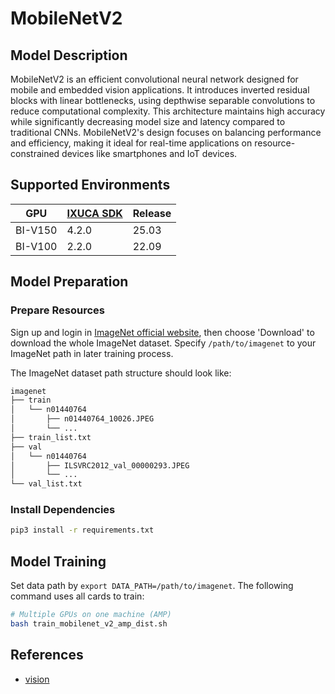 # MobileNetV2

## Model Description

MobileNetV2 is an efficient convolutional neural network designed for mobile and embedded vision applications. It
introduces inverted residual blocks with linear bottlenecks, using depthwise separable convolutions to reduce
computational complexity. This architecture maintains high accuracy while significantly decreasing model size and
latency compared to traditional CNNs. MobileNetV2's design focuses on balancing performance and efficiency, making it
ideal for real-time applications on resource-constrained devices like smartphones and IoT devices.

## Supported Environments

| GPU    | [IXUCA SDK](https://gitee.com/deep-spark/deepspark#%E5%A4%A9%E6%95%B0%E6%99%BA%E7%AE%97%E8%BD%AF%E4%BB%B6%E6%A0%88-ixuca) | Release |
|--------|-----------|---------|
| BI-V150 | 4.2.0     |  25.03  |
| BI-V100 | 2.2.0     |  22.09  |

## Model Preparation

### Prepare Resources

Sign up and login in [ImageNet official website](https://www.image-net.org/index.php), then choose 'Download' to
download the whole ImageNet dataset. Specify `/path/to/imagenet` to your ImageNet path in later training process.

The ImageNet dataset path structure should look like:

```bash
imagenet
├── train
│   └── n01440764
│       ├── n01440764_10026.JPEG
│       └── ...
├── train_list.txt
├── val
│   └── n01440764
│       ├── ILSVRC2012_val_00000293.JPEG
│       └── ...
└── val_list.txt
```

### Install Dependencies

```bash
pip3 install -r requirements.txt
```

## Model Training

Set data path by `export DATA_PATH=/path/to/imagenet`. The following command uses all cards to train:

```bash
# Multiple GPUs on one machine (AMP)
bash train_mobilenet_v2_amp_dist.sh
```

## References

- [vision](https://github.com/pytorch/vision/tree/main/references/classification)
